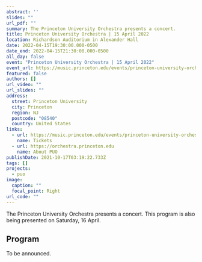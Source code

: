 ```yaml
---
abstract: ''
slides: ""
url_pdf: ""
summary: The Princeton University Orchestra presents a concert.
title: Princeton University Orchestra | 15 April 2022
location: Richardson Auditorium in Alexander Hall
date: 2022-04-15T19:30:00.000-0500
date_end: 2022-04-15T21:30:00.000-0500
all_day: false
event: "Princeton University Orchestra | 15 April 2022"
event_url: https://music.princeton.edu/events/princeton-university-orchestra-16
featured: false
authors: []
url_video: ""
url_slides: ""
address:
  street: Princeton University
  city: Princeton
  region: NJ
  postcode: "08540"
  country: United States
links:
  - url: https://music.princeton.edu/events/princeton-university-orchestra-16
    name: Tickets
  - url: https://orchestra.princeton.edu
    name: About PUO
publishDate: 2021-10-17T03:19:22.733Z
tags: []
projects:
  - puo
image:
  caption: ""
  focal_point: Right
url_code: ""
---
```

The Princeton University Orchestra presents a concert. This program is also being presented on Saturday, 16 April.

## Program
To be announced.
